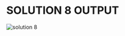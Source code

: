 # SOLUTION 8 OUTPUT

![solution 8](https://github.com/arpita2105/PW_ASSIGNMENT-7/assets/136358528/bd174d0b-a554-4e6f-bf87-277cf200e854)
